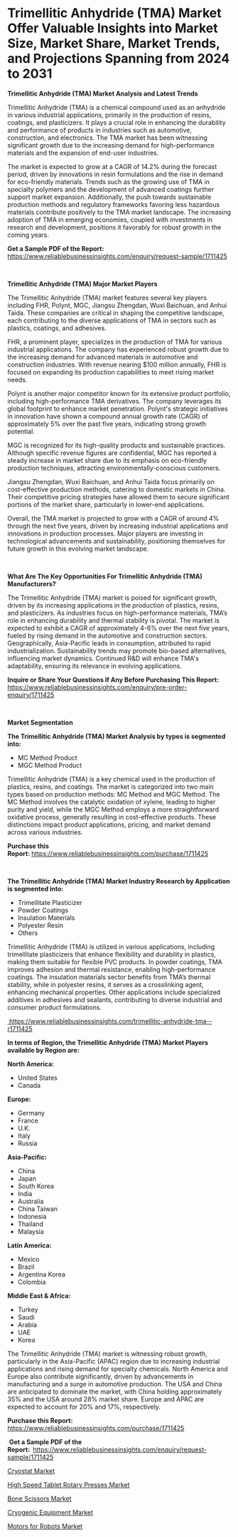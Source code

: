 <p><h1>Trimellitic Anhydride (TMA) Market Offer Valuable Insights into Market Size, Market Share, Market Trends, and Projections Spanning from 2024 to 2031</h1></p><p><strong>Trimellitic Anhydride (TMA) Market Analysis and Latest Trends</strong></p>
<p><p>Trimellitic Anhydride (TMA) is a chemical compound used as an anhydride in various industrial applications, primarily in the production of resins, coatings, and plasticizers. It plays a crucial role in enhancing the durability and performance of products in industries such as automotive, construction, and electronics. The TMA market has been witnessing significant growth due to the increasing demand for high-performance materials and the expansion of end-user industries.</p><p>The market is expected to grow at a CAGR of 14.2% during the forecast period, driven by innovations in resin formulations and the rise in demand for eco-friendly materials. Trends such as the growing use of TMA in specialty polymers and the development of advanced coatings further support market expansion. Additionally, the push towards sustainable production methods and regulatory frameworks favoring less hazardous materials contribute positively to the TMA market landscape. The increasing adoption of TMA in emerging economies, coupled with investments in research and development, positions it favorably for robust growth in the coming years.</p></p>
<p><strong>Get a Sample PDF of the Report:&nbsp;</strong> <a href="https://www.reliablebusinessinsights.com/enquiry/request-sample/1711425?utm_campaign=60&utm_medium=2&utm_source=Github&utm_content=ia&utm_term=22102024&utm_id=trimellitic-anhydride-tma">https://www.reliablebusinessinsights.com/enquiry/request-sample/1711425</a></p>
<p>&nbsp;</p>
<p><strong>Trimellitic Anhydride (TMA) Major Market Players</strong></p>
<p><p>The Trimellitic Anhydride (TMA) market features several key players including FHR, Polynt, MGC, Jiangsu Zhengdan, Wuxi Baichuan, and Anhui Taida. These companies are critical in shaping the competitive landscape, each contributing to the diverse applications of TMA in sectors such as plastics, coatings, and adhesives.</p><p>FHR, a prominent player, specializes in the production of TMA for various industrial applications. The company has experienced robust growth due to the increasing demand for advanced materials in automotive and construction industries. With revenue nearing $100 million annually, FHR is focused on expanding its production capabilities to meet rising market needs.</p><p>Polynt is another major competitor known for its extensive product portfolio, including high-performance TMA derivatives. The company leverages its global footprint to enhance market penetration. Polynt's strategic initiatives in innovation have shown a compound annual growth rate (CAGR) of approximately 5% over the past five years, indicating strong growth potential.</p><p>MGC is recognized for its high-quality products and sustainable practices. Although specific revenue figures are confidential, MGC has reported a steady increase in market share due to its emphasis on eco-friendly production techniques, attracting environmentally-conscious customers.</p><p>Jiangsu Zhengdan, Wuxi Baichuan, and Anhui Taida focus primarily on cost-effective production methods, catering to domestic markets in China. Their competitive pricing strategies have allowed them to secure significant portions of the market share, particularly in lower-end applications.</p><p>Overall, the TMA market is projected to grow with a CAGR of around 4% through the next five years, driven by increasing industrial applications and innovations in production processes. Major players are investing in technological advancements and sustainability, positioning themselves for future growth in this evolving market landscape.</p></p>
<p>&nbsp;</p>
<p><strong>What Are The Key Opportunities For Trimellitic Anhydride (TMA) Manufacturers?</strong></p>
<p><p>The Trimellitic Anhydride (TMA) market is poised for significant growth, driven by its increasing applications in the production of plastics, resins, and plasticizers. As industries focus on high-performance materials, TMA’s role in enhancing durability and thermal stability is pivotal. The market is expected to exhibit a CAGR of approximately 4-6% over the next five years, fueled by rising demand in the automotive and construction sectors. Geographically, Asia-Pacific leads in consumption, attributed to rapid industrialization. Sustainability trends may promote bio-based alternatives, influencing market dynamics. Continued R&D will enhance TMA's adaptability, ensuring its relevance in evolving applications.</p></p>
<p><strong>Inquire or Share Your Questions If Any Before Purchasing This Report:</strong> <a href="https://www.reliablebusinessinsights.com/enquiry/pre-order-enquiry/1711425?utm_campaign=60&utm_medium=2&utm_source=Github&utm_content=ia&utm_term=22102024&utm_id=trimellitic-anhydride-tma">https://www.reliablebusinessinsights.com/enquiry/pre-order-enquiry/1711425</a></p>
<p>&nbsp;</p>
<p><strong>Market Segmentation</strong></p>
<p><strong>The Trimellitic Anhydride (TMA) Market Analysis by types is segmented into:</strong></p>
<p><ul><li>MC Method Product</li><li>MGC Method Product</li></ul></p>
<p><p>Trimellitic Anhydride (TMA) is a key chemical used in the production of plastics, resins, and coatings. The market is categorized into two main types based on production methods: MC Method and MGC Method. The MC Method involves the catalytic oxidation of xylene, leading to higher purity and yield, while the MGC Method employs a more straightforward oxidative process, generally resulting in cost-effective products. These distinctions impact product applications, pricing, and market demand across various industries.</p></p>
<p><strong>Purchase this Report:&nbsp;</strong><a href="https://www.reliablebusinessinsights.com/purchase/1711425?utm_campaign=60&utm_medium=2&utm_source=Github&utm_content=ia&utm_term=22102024&utm_id=trimellitic-anhydride-tma">https://www.reliablebusinessinsights.com/purchase/1711425</a></p>
<p>&nbsp;</p>
<p><strong>The Trimellitic Anhydride (TMA) Market Industry Research by Application is segmented into:</strong></p>
<p><ul><li>Trimellitate Plasticizer</li><li>Powder Coatings</li><li>Insulation Materials</li><li>Polyester Resin</li><li>Others</li></ul></p>
<p><p>Trimellitic Anhydride (TMA) is utilized in various applications, including trimellitate plasticizers that enhance flexibility and durability in plastics, making them suitable for flexible PVC products. In powder coatings, TMA improves adhesion and thermal resistance, enabling high-performance coatings. The insulation materials sector benefits from TMA’s thermal stability, while in polyester resins, it serves as a crosslinking agent, enhancing mechanical properties. Other applications include specialized additives in adhesives and sealants, contributing to diverse industrial and consumer product formulations.</p></p>
<p><a href="https://www.reliablebusinessinsights.com/trimellitic-anhydride-tma--r1711425?utm_campaign=60&utm_medium=2&utm_source=Github&utm_content=ia&utm_term=22102024&utm_id=trimellitic-anhydride-tma">&nbsp;https://www.reliablebusinessinsights.com/trimellitic-anhydride-tma--r1711425</a></p>
<p><strong>In terms of Region, the Trimellitic Anhydride (TMA) Market Players available by Region are:</strong></p>
<p>
    <p> <strong> North America: </strong>
        <ul>
            <li>United States</li>
            <li>Canada</li>
        </ul>
        </p> 
    <p> <strong> Europe: </strong>
        <ul>
            <li>Germany</li>
            <li>France</li>
            <li>U.K.</li>
            <li>Italy</li>
            <li>Russia</li>
        </ul>
        </p> 
    <p> <strong> Asia-Pacific: </strong>
        <ul>
            <li>China</li>
            <li>Japan</li>
            <li>South Korea</li>
            <li>India</li>
            <li>Australia</li>
            <li>China Taiwan</li>
            <li>Indonesia</li>
            <li>Thailand</li>
            <li>Malaysia</li>
        </ul>
        </p> 
    <p> <strong> Latin America: </strong>
        <ul>
            <li>Mexico</li>
            <li>Brazil</li>
            <li>Argentina Korea</li>
            <li>Colombia</li>
        </ul>
        </p> 
    <p> <strong> Middle East & Africa: </strong>
        <ul>
            <li>Turkey</li>
            <li>Saudi</li>
            <li>Arabia</li>
            <li>UAE</li>
            <li>Korea</li>
        </ul>
    </p>
    </p>
<p><p>The Trimellitic Anhydride (TMA) market is witnessing robust growth, particularly in the Asia-Pacific (APAC) region due to increasing industrial applications and rising demand for specialty chemicals. North America and Europe also contribute significantly, driven by advancements in manufacturing and a surge in automotive production. The USA and China are anticipated to dominate the market, with China holding approximately 35% and the USA around 28% market share. Europe and APAC are expected to account for 20% and 17%, respectively.</p></p>
<p><strong>Purchase this Report: </strong><a href="https://www.reliablebusinessinsights.com/purchase/1711425?utm_campaign=60&utm_medium=2&utm_source=Github&utm_content=ia&utm_term=22102024&utm_id=trimellitic-anhydride-tma">https://www.reliablebusinessinsights.com/purchase/1711425</a></p>
<p>&nbsp;<strong>Get a Sample PDF of the Report:&nbsp;&nbsp;</strong><a href="https://www.reliablebusinessinsights.com/enquiry/request-sample/1711425?utm_campaign=60&utm_medium=2&utm_source=Github&utm_content=ia&utm_term=22102024&utm_id=trimellitic-anhydride-tma">https://www.reliablebusinessinsights.com/enquiry/request-sample/1711425</a></p>
<p><strong></strong></p>
<p><p><a href="https://issuu.com/reportprime-2/docs/cryostat-market-size-2030.pptx_8296b15a8aecb1?utm_campaign=60&utm_medium=2&utm_source=Github&utm_content=ia&utm_term=22102024&utm_id=trimellitic-anhydride-tma">Cryostat Market</a></p><p><a href="https://github.com/darientvns/Market-Research-Report-List-1/blob/main/high-speed-tablet-rotary-presses-market.md?utm_campaign=60&utm_medium=2&utm_source=Github&utm_content=ia&utm_term=22102024&utm_id=trimellitic-anhydride-tma">High Speed Tablet Rotary Presses Market</a></p><p><a href="https://www.linkedin.com/pulse/global-bone-scissors-industry-analysis-share-growth-trends-ydole?utm_campaign=60&utm_medium=2&utm_source=Github&utm_content=ia&utm_term=22102024&utm_id=trimellitic-anhydride-tma">Bone Scissors Market</a></p><p><a href="https://issuu.com/reportprime-2/docs/cryogenic-equipment-market-size-203_8293a55486c92a?utm_campaign=60&utm_medium=2&utm_source=Github&utm_content=ia&utm_term=22102024&utm_id=trimellitic-anhydride-tma">Cryogenic Equipment Market</a></p><p><a href="https://www.linkedin.com/pulse/charting-future-comprehensive-analysis-global-motors-robots-market-j0lcf?utm_campaign=60&utm_medium=2&utm_source=Github&utm_content=ia&utm_term=22102024&utm_id=trimellitic-anhydride-tma">Motors for Robots Market</a></p></p>